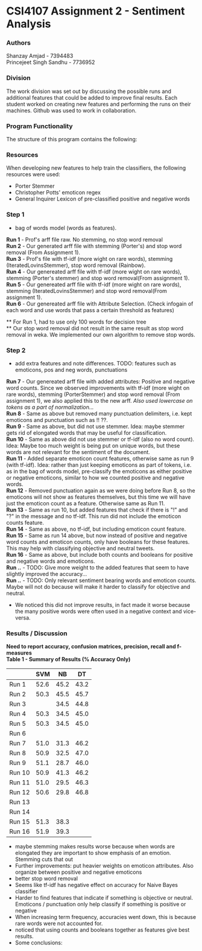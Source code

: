 # CSI4107 Assignment 2 - Sentiment Analysis
### Authors
Shanzay Amjad - 7394483  
Princejeet Singh Sandhu - 7736952  

### Division

The work division was set out by discussing the possible runs and additional features that could be added to improve final results. Each student worked on creating new features and performing the runs on their machines. Github was used to work in collaboration.  

### Program Functionality

The structure of this program contains the following:  

### Resources 

When developing new features to help train the classifiers, the following resources were used:  
- Porter Stemmer
- Christopher Potts' emoticon regex
- General Inquirer Lexicon of pre-classified positive and negative words

### Step 1
 - bag of words model (words as features). 
 
 **Run 1** - Prof's arff file raw. No stemming, no stop word removal  
 **Run 2** - Our generated arff file with stemming (Porter's) and stop word removal (From Assignment 1).  
 **Run 3** - Prof's file with tf-idf (more wight on rare words), stemming  (IteratedLovinsStemmer), stop word removal (Rainbow).  
 **Run 4** - Our genereated arff file with tf-idf (more wight on rare words), stemming (Porter's stemmer) and stop word removal(From assignment 1).  
 **Run 5** - Our genereated arff file with tf-idf (more wight on rare words), stemming (IteratedLovinsStemmer) and stop word removal(From assignment 1).  
 **Run 6** - Our genereated arff file with Attribute Selection. (Check infogain of each word and use words that pass a certain threshold as features)  
 
 ** For Run 1, had to use only 100 words for decision tree  
 ** Our stop word removal did not result in the same result as stop word removal in weka. We implemented our own algorithm to remove stop words.  

### Step 2
- add extra features and note differences. TODO: features such as emoticons,  pos and neg words, punctuations  
  
 **Run 7** - Our genereated arff file with added attributes: Positive and negative word counts. Since we observed improvements with tf-idf (more wight on rare words), stemming (PorterStemmer) and stop word removal (From assignment 1), we also applied this to the new arff. *Also used lowercase on tokens as a part of normalization...*   
 **Run 8** - Same as above but removed many punctuation delimiters, i.e. kept emoticons and punctuation such as !! ??.  
 **Run 9** - Same as above, but did not use stemmer. Idea: maybe stemmer gets rid of elongated words that may be useful for classification.  
 **Run 10** - Same as above did not use stemmer or tf-idf (also no word count). Idea:  Maybe too much weight is being put on unique words, but these words are not relevant for the sentiment of the document.  
 **Run 11** - Added separate emoticon count features, otherwise same as run 9 (with tf-idf). Idea: rather than just keeping emoticons as part of tokens, i.e. as in the bag of words model, pre-classify the emoticons as either positive or negative emoticons, similar to how we counted positive and negative words.  
 **Run 12** - Removed punctuation again as we were doing before Run 8, so the emoticons will not show as features themselves, but this time we will have just the emoticon count as a feature. Otherwise same as Run 11.    
 **Run 13** - Same as run 10, but added features that check if there is "!" and "?" in the message and no tf-idf. This run did not include the emoticon counts feature.  
 **Run 14** - Same as above, no tf-idf, but including emoticon count feature.  
 **Run 15** - Same as run 14 above, but now instead of positive and negative word counts and emoticon counts, only have booleans for these features. This may help with classifying objective and neutral tweets.  
 **Run 16** - Same as above, but include both counts and booleans for positive and negative words and emoticons.  
 **Run ..** - TODO: Give more weight to the added features that seem to have slightly improved the accuracy...  
 **Run ..** - TODO: Only relevant sentiment bearing words and emoticon counts. Maybe will not do because will make it harder to classify for objective and neutral.  

- We noticed this did not improve results, in fact made it worse because the many positive words were often used in a negative context and vice-versa.  
  
### Results / Discussion

 **Need to report accuracy, confusion matrices, precision, recall and f-measures**  
 **Table 1 - Summary of Results (% Accuracy Only)**

|               |      SVM      |       NB      |       DT      |
| ------------- | ------------- | ------------- | ------------- |
| Run 1         |      52.6     |      45.2     |      43.2     |
| Run 2         |      50.3     |      45.5     |      45.7     |
| Run 3         |               |      34.5     |      44.8     |
| Run 4         |      50.3     |      34.5     |      45.0     |
| Run 5         |      50.3     |      34.5     |      45.0     |
| Run 6         |               |               |               |
| Run 7         |      51.0     |      31.3     |      46.2     |
| Run 8         |      50.9     |      32.5     |      47.0     |
| Run 9         |      51.1     |      28.7     |      46.0     |
| Run 10        |      50.9     |      41.3     |      46.2     |
| Run 11        |      51.0     |      29.5     |      46.3     |
| Run 12        |      50.6     |      29.8     |      46.8     |
| Run 13        |               |               |               |
| Run 14        |               |               |               |
| Run 15        |      51.3     |      38.3     |               |
| Run 16        |      51.9     |      39.3     |               |

- maybe stemming makes results worse because when words are elongated they are important to show emphasis of an emotion. Stemming cuts that out
- Further improvements: put heavier weights on emoticon attributes. Also organize between positive and negative emoticons
- better stop word removal
- Seems like tf-idf has negative effect on accuracy for Naive Bayes classifier  
- Harder to find features that indicate if something is objective or neutral. Emoticons / punctuation only help classify if something is positive or negative  
- When increasing term frequency, accuracies went down, this is because rare words were not accounted for.  
- noticed that using counts and booleans together as features give best results.  
- Some conclusions: 
